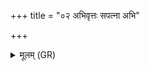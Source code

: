 +++
title = "०२ अभिवृत्तः सपत्ना अभि"

+++
<details><summary>मूलम् (GR)</summary>

अभिवृत्तः सपत्ना-  
-अभि या नो अरातयः ।  
अभि पृतन्यन्तं तिष्ठ-  
-अभि यो नो दुरस्यति ॥
</details>